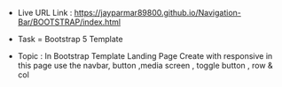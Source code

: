 - Live URL Link : https://jayparmar89800.github.io/Navigation-Bar/BOOTSTRAP/index.html

 * Task = Bootstrap 5 Template

 - Topic : In Bootstrap Template Landing Page Create with responsive in this page use the navbar, button ,media screen , toggle button , row & col
 
